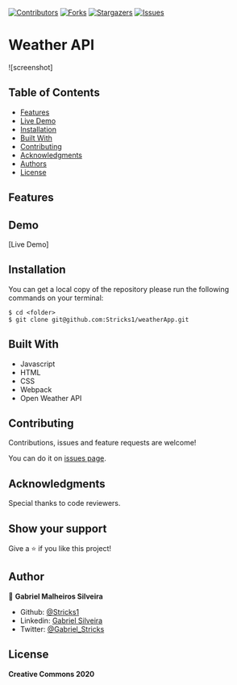 [![Contributors][contributors-shield]][contributors-url]
[![Forks][forks-shield]][forks-url]
[![Stargazers][stars-shield]][stars-url]
[![Issues][issues-shield]][issues-url]

# Weather API



![screenshot]

## Table of Contents

* [Features](#features)
* [Live Demo](#demo)
* [Installation](#installation)
* [Built With](#built-with)
* [Contributing](#contributing)
* [Acknowledgments](#acknowledgments)
* [Authors](#author)
* [License](#license)

## Features


## Demo

[Live Demo]

## Installation

You can get a local copy of the repository please run the following commands on your terminal:
```
$ cd <folder>
$ git clone git@github.com:Stricks1/weatherApp.git
```

## Built With
- Javascript
- HTML
- CSS
- Webpack
- Open Weather API

## Contributing

Contributions, issues and feature requests are welcome!

You can do it on [issues page](issues/).

## Acknowledgments

Special thanks to code reviewers.

## Show your support

Give a ⭐️ if you like this project!

## Author

👤 **Gabriel Malheiros Silveira**

- Github: [@Stricks1](https://github.com/Stricks1)
- Linkedin: [Gabriel Silveira](https://linkedin.com/in/gabriel-malheiros-silveira/)
- Twitter: [@Gabriel_Stricks](https://twitter.com/Gabriel_Stricks)

## License

<strong>Creative Commons 2020</strong>

<!-- MARKDOWN LINKS & IMAGES -->

[contributors-shield]: https://img.shields.io/github/contributors/stricks1/weatherApp.svg?style=flat-square
[contributors-url]: https://github.com/stricks1/weatherApp/graphs/contributors
[forks-shield]: https://img.shields.io/github/forks/stricks1/weatherApp.svg?style=flat-square
[forks-url]: https://github.com/stricks1/weatherApp/network/members
[stars-shield]: https://img.shields.io/github/stars/stricks1/weatherApp.svg?style=flat-square
[stars-url]: https://github.com/stricks1/weatherApp/stargazers
[issues-shield]: https://img.shields.io/github/issues/stricks1/weatherApp.svg?style=flat-square
[issues-url]: https://github.com/stricks1/weatherApp/issues